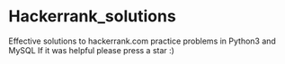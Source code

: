 # Hackerrank_solutions
Effective solutions  to hackerrank.com practice problems in Python3 and MySQL
If it was helpful please press a star :)
